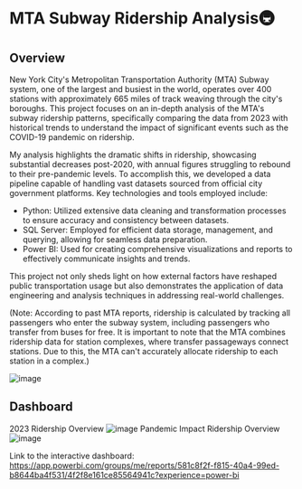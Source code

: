 # MTA Subway Ridership Analysis🚇

## Overview
New York City's Metropolitan Transportation Authority (MTA) Subway system, one of the largest and busiest in the world, operates over 400 stations with approximately 665 miles of track weaving through the city's boroughs. This project focuses on an in-depth analysis of the MTA's subway ridership patterns, specifically comparing the data from 2023 with historical trends to understand the impact of significant events such as the COVID-19 pandemic on ridership.

My analysis highlights the dramatic shifts in ridership, showcasing substantial decreases post-2020, with annual figures struggling to rebound to their pre-pandemic levels. To accomplish this, we developed a data pipeline capable of handling vast datasets sourced from official city government platforms. Key technologies and tools employed include:

* Python: Utilized extensive data cleaning and transformation processes to ensure accuracy and consistency between datasets.
* SQL Server: Employed for efficient data storage, management, and querying, allowing for seamless data preparation.
* Power BI: Used for creating comprehensive visualizations and reports to effectively communicate insights and trends.

This project not only sheds light on how external factors have reshaped public transportation usage but also demonstrates the application of data engineering and analysis techniques in addressing real-world challenges.

(Note: According to past MTA reports, ridership is calculated by tracking all passengers who enter the subway system, including passengers who transfer from buses for free. It is important to note that the MTA combines ridership data for station complexes, where transfer passageways connect stations. Due to this, the MTA can't accurately allocate ridership to each station in a complex.)

![image](https://github.com/user-attachments/assets/66044216-54f6-4664-9de4-8835eddac70f)
<br>

## Dashboard
2023 Ridership Overview
![image](https://github.com/user-attachments/assets/980ea624-24e8-4b69-abfc-b723f8a16894)
Pandemic Impact Ridership Overview
![image](https://github.com/user-attachments/assets/893c5b62-e0e7-4a1d-b108-74b486a65833)

Link to the interactive dashboard: https://app.powerbi.com/groups/me/reports/581c8f2f-f815-40a4-99ed-b8644ba4f531/4f2f8e161ce85564941c?experience=power-bi
